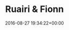 ---
title:		"Ruairi & Fionn"
type:		"photos"
mediatype:		"upload"
location:		"Brandenburg, Germany"
date:		"2016-08-27 19:34:22+00:00"
album:		"people"
filename:		"ruairi-fionn.md"
series:		"friends"
cl_public_id:		"people/ruairi-fionn"
cl_version:		1497005542
format:		"tiff"
bytes:		2669160
width:		961
height:		1440
colours:
- "#EEDED9"
- "#854753"
- "#C6778A"
- "#875F51"
- "#381D21"
- "#004E8E"
- "#203219"
- "#CA9582"
- "#6C8542"
- "#252E14"
- "#D6E0E4"
- "#5F7D4F"
- "#697C6A"
- "#028ECE"
- "#292523"
- "#071102"
- "#83726D"
- "#BECFBD"
- "#232125"
- "#0B1115"
- "#00336E"
- "#D1D5BE"
- "#9DB76D"
- "#DDE0E7"
- "#2B0812"
- "#182406"
- "#797E69"
- "#001025"
- "#343D35"
- "#292616"
- "#01101C"
- "#12151B"
- "#78888A"
- "#E1C072"
- "#5F7E12"
- "#7E6F4F"
exposure_mode:		"Auto"
program:		"Aperture-priority AE"
aperture:		"2.8"
focal_length:		"24.0 mm"
iso:		"320"
shutter_speed:		"1/100"
metering:		"Spot"
flash:		"Off, Did not fire"
white_balance:		"Custom"
colour_temp:		"5500"
has_crop:		"false"
orientation:		"Horizontal (normal)"
camera_model:		"NIKON D800"
lens_info:		"24-70mm f/2.8"
artist: "Matt Finucane"
x_resolution:		"300"
y_resolution:		"300"
---
